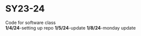 # SY23-24
Code for software class
<br>
<b>1/4/24</b>-setting up repo
<b>1/5/24</b>-update
<b>1/8/24</b>-monday update


